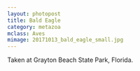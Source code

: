 ```yaml
---
layout: photopost
title: Bald Eagle
category: metazoa
mclass: Aves
mimage: 20171013_bald_eagle_small.jpg
---
```



Taken at Grayton Beach State Park, Florida.
